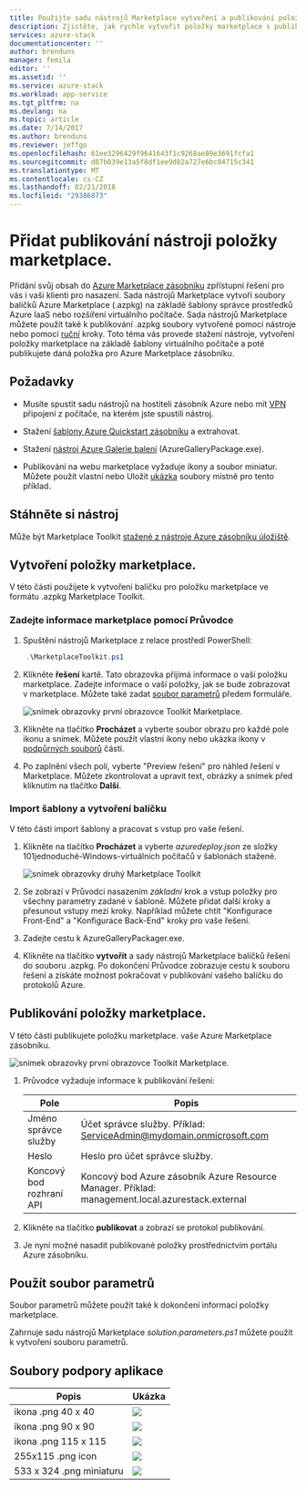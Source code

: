```yaml
---
title: Použijte sadu nástrojů Marketplace vytvoření a publikování položky marketplace. | Microsoft Docs
description: Zjistěte, jak rychle vytvořit položky marketplace s publikování Toolkit
services: azure-stack
documentationcenter: ''
author: brenduns
manager: femila
editor: ''
ms.assetid: ''
ms.service: azure-stack
ms.workload: app-service
ms.tgt_pltfrm: na
ms.devlang: na
ms.topic: article
ms.date: 7/14/2017
ms.author: brenduns
ms.reviewer: jeffgo
ms.openlocfilehash: 61ee3296429f9641643f1c9268ae89e3691fcfa1
ms.sourcegitcommit: d87b039e13a5f8df1ee9d82a727e6bc04715c341
ms.translationtype: MT
ms.contentlocale: cs-CZ
ms.lasthandoff: 02/21/2018
ms.locfileid: "29386873"
---
```

#  <a name="add-marketplace-items-using-publishing-tool"></a>Přidat publikování nástroji položky marketplace.
Přidání svůj obsah do [Azure Marketplace zásobníku](azure-stack-marketplace.md) zpřístupní řešení pro vás i vaši klienti pro nasazení.  Sada nástrojů Marketplace vytvoří soubory balíčků Azure Marketplace (.azpkg) na základě šablony správce prostředků Azure IaaS nebo rozšíření virtuálního počítače.  Sada nástrojů Marketplace můžete použít také k publikování .azpkg soubory vytvořené pomocí nástroje nebo pomocí [ruční](azure-stack-create-and-publish-marketplace-item.md) kroky.  Toto téma vás provede stažení nástroje, vytvoření položky marketplace na základě šablony virtuálního počítače a poté publikujete daná položka pro Azure Marketplace zásobníku.     


## <a name="prerequisites"></a>Požadavky
 - Musíte spustit sadu nástrojů na hostiteli zásobník Azure nebo mít [VPN](azure-stack-connect-azure-stack.md#connect-to-azure-stack-with-vpn) připojení z počítače, na kterém jste spustili nástroj.

 - Stažení [šablony Azure Quickstart zásobníku](https://github.com/Azure/AzureStack-QuickStart-Templates/archive/master.zip) a extrahovat.

 - Stažení [nástroj Azure Galerie balení](http://aka.ms/azurestackmarketplaceitem) (AzureGalleryPackage.exe). 

 - Publikování na webu marketplace vyžaduje ikony a soubor miniatur.  Můžete použít vlastní nebo Uložit [ukázka](azure-stack-marketplace-publisher.md#support-files) soubory místně pro tento příklad.

## <a name="download-the-tool"></a>Stáhněte si nástroj
Může být Marketplace Toolkit [stažené z nástroje Azure zásobníku úložiště](azure-stack-powershell-download.md).


##  <a name="create-marketplace-items"></a>Vytvoření položky marketplace.
V této části použijete k vytvoření balíčku pro položku marketplace ve formátu .azpkg Marketplace Toolkit.  

### <a name="provide-marketplace-information-with-wizard"></a>Zadejte informace marketplace pomocí Průvodce
1. Spuštění nástrojů Marketplace z relace prostředí PowerShell:
```PowerShell
    .\MarketplaceToolkit.ps1
```

2. Klikněte **řešení** kartě.  Tato obrazovka přijímá informace o vaší položku marketplace. Zadejte informace o vaší položky, jak se bude zobrazovat v marketplace.  Můžete také zadat [soubor parametrů](azure-stack-marketplace-publisher.md#use-a-parameters-file) předem formuláře.  
    
    ![snímek obrazovky první obrazovce Toolkit Marketplace.](./media/azure-stack-marketplace-publisher/image7.png)
3. Klikněte na tlačítko **Procházet** a vyberte soubor obrazu pro každé pole ikonu a snímek.  Můžete použít vlastní ikony nebo ukázka ikony v [podpůrných souborů](azure-stack-marketplace-publisher.md#support-files) části.
4. Po zaplnění všech polí, vyberte "Preview řešení" pro náhled řešení v Marketplace.  Můžete zkontrolovat a upravit text, obrázky a snímek před kliknutím na tlačítko **Další**.  

### <a name="import-template-and-create-package"></a>Import šablony a vytvoření balíčku
V této části import šablony a pracovat s vstup pro vaše řešení.

1.  Klikněte na tlačítko **Procházet** a vyberte *azuredeploy.json* ze složky 101jednoduché-Windows-virtuálních počítačů v šablonách stažené.

    ![snímek obrazovky druhý Marketplace Toolkit](./media/azure-stack-marketplace-publisher/image8.png)
2.  Se zobrazí v Průvodci nasazením *základní* krok a vstup položky pro všechny parametry zadané v šabloně.  Můžete přidat další kroky a přesunout vstupy mezi kroky.  Například můžete chtít "Konfigurace Front-End" a "Konfigurace Back-End" kroky pro vaše řešení.
3.  Zadejte cestu k AzureGalleryPackager.exe.  
4.  Klikněte na tlačítko **vytvořit** a sady nástrojů Marketplace balíčků řešení do souboru .azpkg.  Po dokončení Průvodce zobrazuje cestu k souboru řešení a získáte možnost pokračovat v publikování vašeho balíčku do protokolů Azure.


## <a name="publish-marketplace-items"></a>Publikování položky marketplace.
V této části publikujete položku marketplace. vaše Azure Marketplace zásobníku.

![snímek obrazovky první obrazovce Toolkit Marketplace.](./media/azure-stack-marketplace-publisher/image9.png)

1.  Průvodce vyžaduje informace k publikování řešení:
    
    |Pole|Popis|
    |-----|-----|
    | Jméno správce služby | Účet správce služby.  Příklad:  ServiceAdmin@mydomain.onmicrosoft.com |
    | Heslo | Heslo pro účet správce služby. |
    | Koncový bod rozhraní API | Koncový bod Azure zásobník Azure Resource Manager.  Příklad: management.local.azurestack.external |
2.  Klikněte na tlačítko **publikovat** a zobrazí se protokol publikování.
3.  Je nyní možné nasadit publikované položky prostřednictvím portálu Azure zásobníku.


## <a name="use-a-parameters-file"></a>Použít soubor parametrů
Soubor parametrů můžete použít také k dokončení informací položky marketplace.  

Zahrnuje sadu nástrojů Marketplace *solution.parameters.ps1* můžete použít k vytvoření souboru parametrů.


## <a name="support-files"></a>Soubory podpory aplikace
| Popis | Ukázka |
| ----- | ----- |
| ikona .png 40 x 40 | ![](./media/azure-stack-marketplace-publisher/image1.png) |
| ikona .png 90 x 90 | ![](./media/azure-stack-marketplace-publisher/image2.png) |
| ikona .png 115 x 115 | ![](./media/azure-stack-marketplace-publisher/image3.png) |
| 255x115 .png icon | ![](./media/azure-stack-marketplace-publisher/image4.png) |
| 533 x 324 .png miniaturu | ![](./media/azure-stack-marketplace-publisher/image5.png) |


